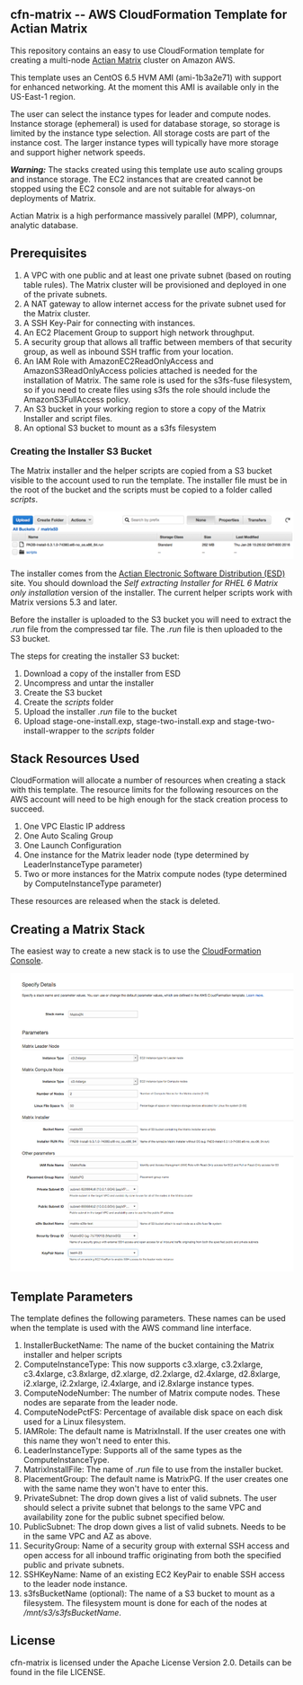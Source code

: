 **cfn-matrix -- AWS CloudFormation Template for Actian Matrix**
-----------------------------------

This repository contains an easy to use CloudFormation template for creating a multi-node 
[Actian Matrix](http://www.actian.com/products/big-data-analytics-platforms-hadoop/matrix-mpp-analytics-databases/) cluster on Amazon AWS.  

This template uses an CentOS 6.5 HVM AMI (ami-1b3a2e71) with support for enhanced networking.  At the moment this AMI is available only in the US-East-1 region.

The user can select the instance types for leader and compute nodes.
Instance storage (ephemeral) is used for database storage, so storage is limited by the instance type selection.  All storage costs are part of the instance cost.
The larger instance types will typically have more storage and support higher network speeds.

***Warning:***
The stacks created using this template use auto scaling groups and instance storage.   The EC2 instances that are created cannot be stopped using the EC2 console and are not suitable for always-on deployments of Matrix.
  
Actian Matrix is a high performance massively parallel (MPP), columnar, analytic database.

## Prerequisites

1. A VPC with one public and at least one private subnet (based on routing table rules).  The Matrix cluster will be provisioned and deployed in one of the private subnets.
2. A NAT gateway to allow internet access for the private subnet used for the Matrix cluster.
3. A SSH Key-Pair for connecting with instances.
4. An EC2 Placement Group to support high network throughput.
5. A security group that allows all traffic between members of that security group, as well as inbound SSH traffic from your location.
7. An IAM Role with AmazonEC2ReadOnlyAccess and AmazonS3ReadOnlyAccess policies attached is needed for the installation of Matrix.   The same role is used for the s3fs-fuse filesystem, 
so if you need to create files using s3fs the role should include the AmazonS3FullAccess policy.
8. An S3 bucket in your working region to store a copy of the Matrix Installer and script files.
9. An optional S3 bucket to mount as a s3fs filesystem

### Creating the Installer S3 Bucket

The Matrix installer and the helper scripts are copied from a S3 bucket visible to the account used to run the template.  The 
installer file must be in the root of the bucket and the scripts must be copied to a folder called *scripts*.

![Installer S3 Bucket](https://raw.githubusercontent.com/ActianCorp/cfn-matrix/master/S3_Management_Console.png)

The installer comes from the [Actian Electronic Software Distribution (ESD)](http://esd.actian.com/) site.  You should download the *Self extracting Installer for RHEL 6 Matrix only installation*
version of the installer.  The current helper scripts work with Matrix versions 5.3 and later.

Before the installer is uploaded to the S3 bucket you will need to extract the *.run* file from the compressed tar file.   The *.run* file is then 
uploaded to the S3 bucket.

The steps for creating the installer S3 bucket:

1. Download a copy of the installer from ESD
2. Uncompress and untar the installer
3. Create the S3 bucket
4. Create the *scripts* folder
5. Upload the installer *.run* file to the bucket
6. Upload stage-one-install.exp, stage-two-install.exp and stage-two-install-wrapper to the *scripts* folder

## Stack Resources Used

CloudFormation will allocate a number of resources when creating a stack with this template.
The resource limits for the following resources on the AWS account will need to be high enough for the stack creation process to succeed. 

1. One VPC Elastic IP address
2. One Auto Scaling Group
3. One Launch Configuration
4. One instance for the Matrix leader node (type determined by LeaderInstanceType parameter)
5. Two or more instances for the Matrix compute nodes (type determined by ComputeInstanceType parameter)

These resources are released when the stack is deleted.

## Creating a Matrix Stack

The easiest way to create a new stack is to use the [CloudFormation Console](https://console.aws.amazon.com/cloudformation/home).

![Create A New Stack Dialog](https://raw.githubusercontent.com/ActianCorp/cfn-matrix/master/Create_A_New_Stack.png)

## Template Parameters

The template defines the following parameters.   These names can be used when the template is used with the AWS command line interface.

1. InstallerBucketName:  The name of the bucket containing the Matrix installer and helper scripts
2. ComputeInstanceType:   This now supports c3.xlarge, c3.2xlarge, c3.4xlarge, c3.8xlarge, d2.xlarge, d2.2xlarge, d2.4xlarge, d2.8xlarge, i2.xlarge, i2.2xlarge, i2.4xlarge, and i2.8xlarge instance types.
3. ComputeNodeNumber:  The number of Matrix compute nodes.   These nodes are separate from the leader node.
4. ComputeNodePctFS:   Percentage of available disk space on each disk used for a Linux filesystem.
5. IAMRole:   The default name is MatrixInstall.   If the user creates one with this name they won't need to enter this.
6. LeaderInstanceType:   Supports all of the same types as the ComputeInstanceType.
7. MatrixInstallFile: The name of *.run* file to use from the installer bucket.
8. PlacementGroup:   The default name is MatrixPG.   If the user creates one with the same name they won't have to enter this.
9. PrivateSubnet:  The drop down gives a list of valid subnets.   The user should select a privite subnet that belongs to the same VPC and availability zone for the public subnet specified below.
10. PublicSubnet:   The drop down gives a list of valid subnets.   Needs to be in the same VPC and AZ as above.
11. SecurityGroup: Name of a security group with external SSH access and open access for all inbound traffic originating from both the specified public and private subnets.
12. SSHKeyName:  Name of an existing EC2 KeyPair to enable SSH access to the leader node instance.
13. s3fsBucketName (optional): The name of a S3 bucket to mount as a filesystem.   The filesystem mount is done for each of the nodes at */mnt/s3/s3fsBucketName*.

## License ##

cfn-matrix is licensed under the Apache License Version 2.0. Details can be found in the file LICENSE.




